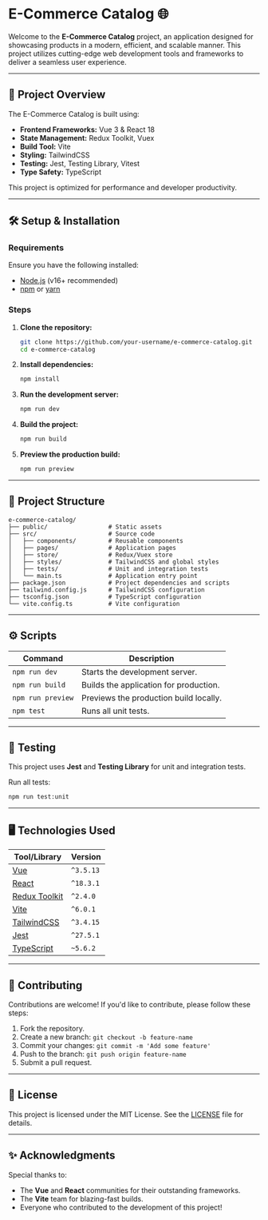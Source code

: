 # **E-Commerce Catalog** 🌐

Welcome to the **E-Commerce Catalog** project, an application designed for showcasing products in a modern, efficient, and scalable manner. This project utilizes cutting-edge web development tools and frameworks to deliver a seamless user experience.

---

## 🚀 **Project Overview**

The E-Commerce Catalog is built using:

- **Frontend Frameworks:** Vue 3 & React 18  
- **State Management:** Redux Toolkit, Vuex  
- **Build Tool:** Vite  
- **Styling:** TailwindCSS  
- **Testing:** Jest, Testing Library, Vitest  
- **Type Safety:** TypeScript  

This project is optimized for performance and developer productivity.

---

## 🛠️ **Setup & Installation**

### **Requirements**
Ensure you have the following installed:
- [Node.js](https://nodejs.org/) (v16+ recommended)
- [npm](https://www.npmjs.com/) or [yarn](https://yarnpkg.com/)

### **Steps**

1. **Clone the repository:**
   ```bash
   git clone https://github.com/your-username/e-commerce-catalog.git
   cd e-commerce-catalog
   ```

2. **Install dependencies:**
   ```bash
   npm install
   ```

3. **Run the development server:**
   ```bash
   npm run dev
   ```

4. **Build the project:**
   ```bash
   npm run build
   ```

5. **Preview the production build:**
   ```bash
   npm run preview
   ```

---

## 📂 **Project Structure**

```
e-commerce-catalog/
├── public/                 # Static assets
├── src/                    # Source code
│   ├── components/         # Reusable components
│   ├── pages/              # Application pages
│   ├── store/              # Redux/Vuex store
│   ├── styles/             # TailwindCSS and global styles
│   ├── tests/              # Unit and integration tests
│   └── main.ts             # Application entry point
├── package.json            # Project dependencies and scripts
├── tailwind.config.js      # TailwindCSS configuration
├── tsconfig.json           # TypeScript configuration
└── vite.config.ts          # Vite configuration
```

---

## ⚙️ **Scripts**

| Command         | Description                                |
|-----------------|--------------------------------------------|
| `npm run dev`   | Starts the development server.             |
| `npm run build` | Builds the application for production.     |
| `npm run preview` | Previews the production build locally.    |
| `npm test`      | Runs all unit tests.                      |

---

## 🧪 **Testing**

This project uses **Jest** and **Testing Library** for unit and integration tests.

Run all tests:
```bash
npm run test:unit
```

---

## 🖥️ **Technologies Used**

| Tool/Library               | Version       |
|----------------------------|---------------|
| [Vue](https://vuejs.org/)            | `^3.5.13`      |
| [React](https://reactjs.org/)        | `^18.3.1`      |
| [Redux Toolkit](https://redux-toolkit.js.org/) | `^2.4.0`       |
| [Vite](https://vitejs.dev/)          | `^6.0.1`       |
| [TailwindCSS](https://tailwindcss.com/) | `^3.4.15`    |
| [Jest](https://jestjs.io/)           | `^27.5.1`      |
| [TypeScript](https://typescriptlang.org/) | `~5.6.2`   |

---

## 🤝 **Contributing**

Contributions are welcome! If you'd like to contribute, please follow these steps:

1. Fork the repository.
2. Create a new branch: `git checkout -b feature-name`
3. Commit your changes: `git commit -m 'Add some feature'`
4. Push to the branch: `git push origin feature-name`
5. Submit a pull request.

---

## 📄 **License**

This project is licensed under the MIT License. See the [LICENSE](LICENSE) file for details.

---

## ✨ **Acknowledgments**

Special thanks to:
- The **Vue** and **React** communities for their outstanding frameworks.
- The **Vite** team for blazing-fast builds.
- Everyone who contributed to the development of this project!
